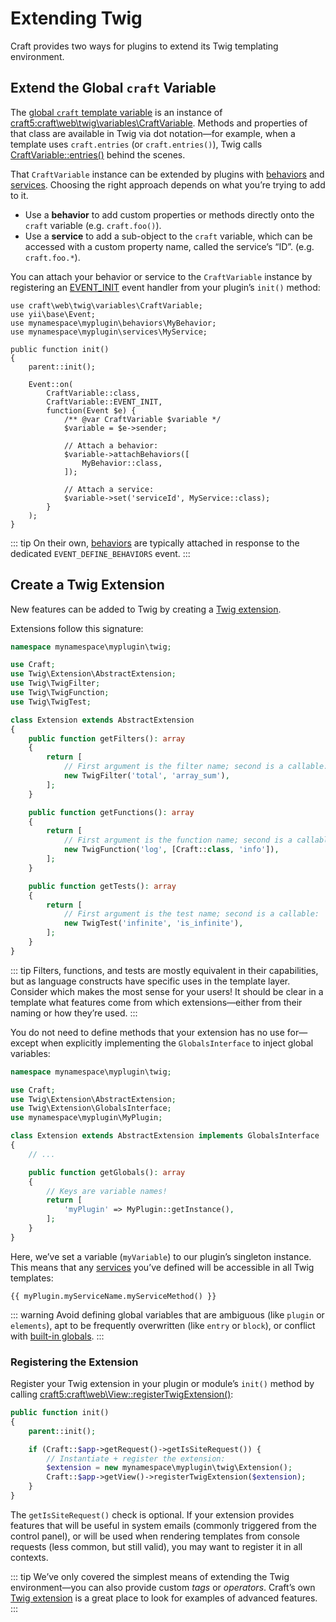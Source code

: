 # Extending Twig

Craft provides two ways for plugins to extend its Twig templating environment.

## Extend the Global `craft` Variable

The [global `craft` template variable](../reference/twig/global-variables.md#craft-2) is an instance of <craft5:craft\web\twig\variables\CraftVariable>. Methods and properties of that class are available in Twig via dot notation—for example, when a template uses `craft.entries` (or `craft.entries()`), Twig calls [CraftVariable::entries()](craft5:craft\web\twig\variables\CraftVariable::entries()) behind the scenes.

That `CraftVariable` instance can be extended by plugins with [behaviors](behaviors.md) and [services](services.md). Choosing the right approach depends on what you’re trying to add to it.

- Use a **behavior** to add custom properties or methods directly onto the `craft` variable (e.g. `craft.foo()`).
- Use a **service** to add a sub-object to the `craft` variable, which can be accessed with a custom property name, called the service’s “ID”. (e.g. `craft.foo.*`).

You can attach your behavior or service to the `CraftVariable` instance by registering an [EVENT_INIT](craft5:craft\web\twig\variables\CraftVariable::EVENT_INIT) event handler from your plugin’s `init()` method:

```php{18-20,23}
use craft\web\twig\variables\CraftVariable;
use yii\base\Event;
use mynamespace\myplugin\behaviors\MyBehavior;
use mynamespace\myplugin\services\MyService;

public function init()
{
    parent::init();

    Event::on(
        CraftVariable::class,
        CraftVariable::EVENT_INIT,
        function(Event $e) {
            /** @var CraftVariable $variable */
            $variable = $e->sender;

            // Attach a behavior:
            $variable->attachBehaviors([
                MyBehavior::class,
            ]);

            // Attach a service:
            $variable->set('serviceId', MyService::class);
        }
    );
}
```

::: tip
On their own, [behaviors](behaviors.md#attachment) are typically attached in response to the dedicated `EVENT_DEFINE_BEHAVIORS` event.
:::

## Create a Twig Extension

New features can be added to Twig by creating a [Twig extension](https://twig.symfony.com/doc/3.x/advanced.html#creating-an-extension).

Extensions follow this signature:

```php
namespace mynamespace\myplugin\twig;

use Craft;
use Twig\Extension\AbstractExtension;
use Twig\TwigFilter;
use Twig\TwigFunction;
use Twig\TwigTest;

class Extension extends AbstractExtension
{
    public function getFilters(): array
    {
        return [
            // First argument is the filter name; second is a callable:
            new TwigFilter('total', 'array_sum'),
        ];
    }

    public function getFunctions(): array
    {
        return [
            // First argument is the function name; second is a callable:
            new TwigFunction('log', [Craft::class, 'info']),
        ];
    }

    public function getTests(): array
    {
        return [
            // First argument is the test name; second is a callable:
            new TwigTest('infinite', 'is_infinite'),
        ];
    }
}
```

::: tip
Filters, functions, and tests are mostly equivalent in their capabilities, but as language constructs have specific uses in the template layer. Consider which makes the most sense for your users! It should be clear in a template what features come from which extensions—either from their naming or how they’re used.
:::

You do not need to define methods that your extension has no use for—except when explicitly implementing the `GlobalsInterface` to inject global variables:

```php {5,8}
namespace mynamespace\myplugin\twig;

use Craft;
use Twig\Extension\AbstractExtension;
use Twig\Extension\GlobalsInterface;
use mynamespace\myplugin\MyPlugin;

class Extension extends AbstractExtension implements GlobalsInterface
{
    // ...

    public function getGlobals(): array
    {
        // Keys are variable names!
        return [
            'myPlugin' => MyPlugin::getInstance(),
        ];
    }
}
```

Here, we’ve set a variable (`myVariable`) to our plugin’s singleton instance. This means that any [services](services.md) you’ve defined will be accessible in all Twig templates:

```twig
{{ myPlugin.myServiceName.myServiceMethod() }}
```

::: warning
Avoid defining global variables that are ambiguous (like `plugin` or `elements`), apt to be frequently overwritten (like `entry` or `block`), or conflict with [built-in globals](../reference/twig/global-variables.md).
:::

### Registering the Extension

Register your Twig extension in your plugin or module’s `init()` method by calling <craft5:craft\web\View::registerTwigExtension()>:

```php {7-8}
public function init()
{
    parent::init();

    if (Craft::$app->getRequest()->getIsSiteRequest()) {
        // Instantiate + register the extension:
        $extension = new mynamespace\myplugin\twig\Extension();
        Craft::$app->getView()->registerTwigExtension($extension);
    }
}
```

The `getIsSiteRequest()` check is optional. If your extension provides features that will be useful in system emails (commonly triggered from the control panel), or will be used when rendering templates from console requests (less common, but still valid), you may want to register it in all contexts.

::: tip
We’ve only covered the simplest means of extending the Twig environment—you can also provide custom _tags_ or _operators_. Craft’s own [Twig extension](https://github.com/craftcms/cms/tree/5.x/src/web/twig) is a great place to look for examples of advanced features.
:::
